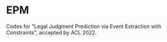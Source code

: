 # EPM


Codes for "Legal Judgment Prediction via Event Extraction with Constraints", accepted by ACL 2022.

